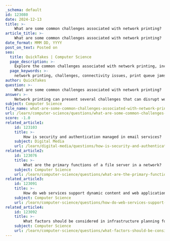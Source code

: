 ```yaml
---
_schema: default
id: 123080
date: 2024-12-13
title: >-
    What are some common challenges associated with network printing?
article_title: >-
    What are some common challenges associated with network printing?
date_format: MMM DD, YYYY
post_on_text: Posted on
seo:
  title: QuickTakes | Computer Science
  page_description: >-
    Explore the common challenges associated with network printing, including connectivity issues, print queue jams, driver problems, insufficient network bandwidth, hardware malfunctions, configuration errors, and firewall settings that can disrupt workflow.
  page_keywords: >-
    network printing, challenges, connectivity issues, print queue jams, driver problems, network bandwidth, hardware malfunctions, configuration errors, firewall, security settings
author: QuickTakes
question: >-
    What are some common challenges associated with network printing?
answer: >-
    Network printing can present several challenges that can disrupt workflow and lead to frustration for users. Here are some common issues associated with network printing:\n\n1. **Connectivity Issues**: One of the most frequent problems is the inability of the printer to connect to the network. This can be caused by weak Wi-Fi signals, router malfunctions, or incorrect network settings. Users may find that their wireless printers refuse to connect, which can stem from outdated drivers or misconfigured network settings.\n\n2. **Print Queue Jams**: Print jobs can get stuck in the print queue, preventing subsequent jobs from being processed. This often requires users to clear the print queue and restart the print spooler to resolve the issue.\n\n3. **Driver Problems**: Outdated or incompatible printer drivers can lead to printing failures. When installing a new printer, it is essential to test different driver versions to ensure compatibility with the operating system and network environment.\n\n4. **Insufficient Network Bandwidth**: In environments where multiple users are printing simultaneously, insufficient network bandwidth can lead to slow printing speeds or failed print jobs. This is particularly problematic in busy office settings.\n\n5. **Hardware Malfunctions**: Physical issues with the printer, such as paper jams or low ink levels, can also hinder printing operations. Regular maintenance and checks can help mitigate these problems.\n\n6. **Configuration Errors**: Incorrect printer settings, such as the wrong IP address or network configuration, can prevent successful printing. Ensuring that the printer is properly configured on the network is crucial for smooth operation.\n\n7. **Firewall and Security Settings**: Sometimes, firewall settings or security protocols can block communication between the printer and the network, leading to connectivity issues. Adjusting these settings may be necessary to allow proper access.\n\nBy understanding these common challenges and their potential solutions, users can improve their network printing experience and minimize disruptions in their workflow.
subject: Computer Science
file_name: what-are-some-common-challenges-associated-with-network-printing.md
url: /learn/computer-science/questions/what-are-some-common-challenges-associated-with-network-printing
score: -1.0
related_article1:
    id: 123103
    title: >-
        How is security and authentication managed in email services?
    subject: Digital Media
    url: /learn/digital-media/questions/how-is-security-and-authentication-managed-in-email-services
related_article2:
    id: 123076
    title: >-
        What are the primary functions of a file server in a network?
    subject: Computer Science
    url: /learn/computer-science/questions/what-are-the-primary-functions-of-a-file-server-in-a-network
related_article3:
    id: 123091
    title: >-
        How do web services support dynamic content and web applications?
    subject: Computer Science
    url: /learn/computer-science/questions/how-do-web-services-support-dynamic-content-and-web-applications
related_article4:
    id: 123092
    title: >-
        What factors should be considered in infrastructure planning for web services?
    subject: Computer Science
    url: /learn/computer-science/questions/what-factors-should-be-considered-in-infrastructure-planning-for-web-services
---
```


&nbsp;